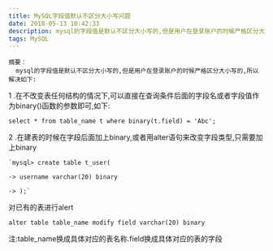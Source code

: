 ```yaml
---
title: MySQL字段值默认不区分大小写问题
date: 2018-05-13 10:42:33
description: mysql的字段值是默认不区分大小写的,但是用户在登录账户的时候严格区分大小写的
tags: MySQL
---
```


    摘要：
      mysql的字段值是默认不区分大小写的,但是用户在登录账户的时候严格区分大小写的,所以解决如下:

1 .在不改变表任何结构的情况下,可以直接在查询条件后面的字段名或者字段值作为binary()函数的参数即可,如下:

`select * from table_name t where binary(t.field) = 'Abc';`

2 .在建表的时候在字段后面加上binary,或者用alter语句来改变字段类型,只需要加上binary

    `mysql> create table t_user(

    -> username varchar(20) binary

    -> );`

对已有的表进行alert

`alter table table_name modify field varchar(20) binary`


注:table_name换成具体对应的表名称.field换成具体对应的表的字段
